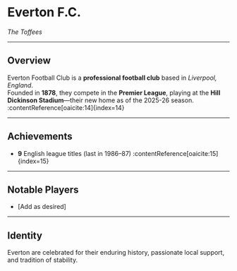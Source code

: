 # Everton F.C.

*The Toffees*

---

## Overview
Everton Football Club is a **professional football club** based in *Liverpool, England*.  
Founded in **1878**, they compete in the **Premier League**, playing at the **Hill Dickinson Stadium**—their new home as of the 2025-26 season. :contentReference[oaicite:14]{index=14}

---

## Achievements
- **9** English league titles (last in 1986–87) :contentReference[oaicite:15]{index=15}

---

## Notable Players
- [Add as desired]

---

## Identity
Everton are celebrated for their enduring history, passionate local support, and tradition of stability.